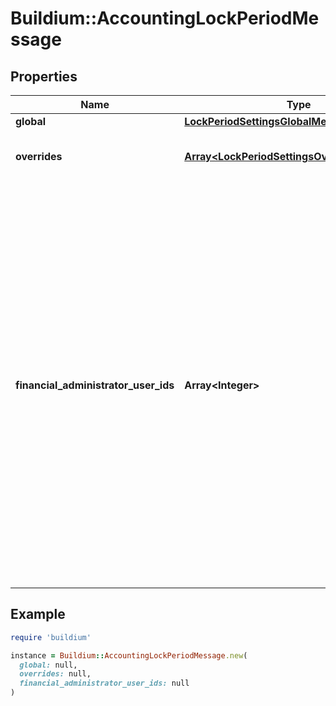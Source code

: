 # Buildium::AccountingLockPeriodMessage

## Properties

| Name | Type | Description | Notes |
| ---- | ---- | ----------- | ----- |
| **global** | [**LockPeriodSettingsGlobalMessage**](LockPeriodSettingsGlobalMessage.md) |  | [optional] |
| **overrides** | [**Array&lt;LockPeriodSettingsOverridesMessage&gt;**](LockPeriodSettingsOverridesMessage.md) | Settings overrides for specific properties. | [optional] |
| **financial_administrator_user_ids** | **Array&lt;Integer&gt;** | A collection of identifiers for users that have been designated financial administrators. These users will have permission to add, edit, and delete transactions during a locked period. This won&#39;t conflict with any property-level permissions for this account. By default, account administrators have permission to add, edit, and delete transactions within a locked period. | [optional] |

## Example

```ruby
require 'buildium'

instance = Buildium::AccountingLockPeriodMessage.new(
  global: null,
  overrides: null,
  financial_administrator_user_ids: null
)
```

